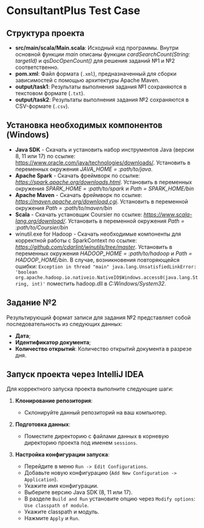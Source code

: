# ConsultantPlus Test Case

## Структура проекта

- **src/main/scala/Main.scala**: Исходный код программы. Внутри основной функции *main* описаны функции *cardSearchCount(String: targetId)* и *qsDocOpenCount()* для решения заданий №1 и №2 соответственно.
- **pom.xml**: Файл формата (`.xml`), предназначенный для сборки зависимостей с помощью архитектуры Apache Maven.
- **output/task1**: Результаты выполнения задания №1 сохраняются в текстовом формате (`.txt`).
- **output/task2**: Результаты выполнения задания №2 сохраняются в CSV-формате (`.csv`).

## Установка необходимых компонентов (Windows)

- **Java SDK** - Скачать и установить набор инструментов Java (версии 8, 11 или 17) по ссылке: https://www.oracle.com/java/technologies/downloads/. Установить в переменных окружения *JAVA_HOME = :path/to/java*.
- **Apache Spark** - Скачать фреймворк по ссылке: *https://spark.apache.org/downloads.html*. Установить в переменных окружения *SPARK_HOME = :path/to/spark* и *Path = SPARK_HOME/bin*
- **Apache Maven** - Скачать фреймворк по ссылке: *https://maven.apache.org/download.cgi*. Установить в переменной окружения *Path = :path/to/maven/bin*
- **Scala** - Скачать установщик Coursier по ссылке: *https://www.scala-lang.org/download/*. Установить в переменной окружения *Path = :path/to/Coursier/bin*
- winutil.exe for Hadoop - Скачать необходимые компоненты для корректной работы с SparkContext по ссылке: *https://github.com/cdarlint/winutils/tree/master*. Установить в переменных окружения *HADOOP_HOME = :path/to/hadoop* и *Path = HADOOP_HOME/bin*. В случае, возникновения повторяющейся ошибки:
  `Exception in thread "main" java.lang.UnsatisfiedLinkError: 'boolean org.apache.hadoop.io.nativeio.NativeIO$Windows.access0(java.lang.String, int)'`
поместить hadoop.dll в *C:Windows/System32*.

## Задание №2

Результирующий формат записи для задания №2 представляет собой последовательность из следующих данных:
- **Дата**;
- **Идентификатор документа**;
- **Количество открытий**: Количество открытий документа в разрезе дня.


## Запуск проекта через IntelliJ IDEA

Для корректного запуска проекта выполните следующие шаги:

1. **Клонирование репозитория**:
   - Склонируйте данный репозиторий на ваш компьютер.

2. **Подготовка данных**:
   - Поместите директорию с файлами данных в корневую директорию проекта под именем `sessions`.

3. **Настройка конфигурации запуска**:
   - Перейдите в меню `Run -> Edit Configurations`.
   - Добавьте новую конфигурацию (`Add New Configuration -> Application`).
   - Укажите имя конфигурации.
   - Выберите версию Java SDK (8, 11 или 17).
   - В разделе `Build and Run` установите опцию через `Modify options`: `Use classpath of module`.
   - Укажите classpath и модуль.
   - Нажмите `Apply` и `Run`.
